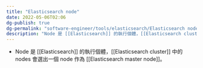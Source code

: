 ```yaml
---
title: "Elasticsearch node"
date: 2022-05-06T02:06
dg-publish: true
dg-permalink: "software-engineer/tools/elasticsearch/Elasticsearch node"
description: "Node 是 [[Elasticsearch]] 的執行個體，[[Elasticsearch cluster]] 中的 nodes 會選出一個 node 作為 [[Elasticsearch master node]]..."
---
```

- Node 是 [[Elasticsearch]] 的執行個體，[[Elasticsearch cluster]] 中的 nodes 會選出一個 node 作為 [[Elasticsearch master node]]。